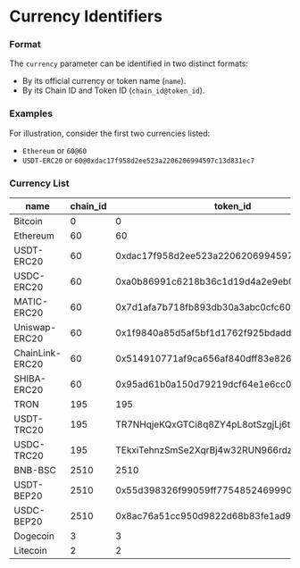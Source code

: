 # Currency Identifiers

### Format <a href="#format" id="format"></a>

The `currency` parameter can be identified in two distinct formats:

* By its official currency or token name (`name`).
* By its Chain ID and Token ID (`chain_id@token_id`).

### Examples <a href="#examples" id="examples"></a>

For illustration, consider the first two currencies listed:

* `Ethereum` or `60@60`
* `USDT-ERC20` or `60@0xdac17f958d2ee523a2206206994597c13d831ec7`

### Currency List <a href="#currency-list" id="currency-list"></a>

| name            | chain\_id | token\_id                                  |
| --------------- | --------- | ------------------------------------------ |
| Bitcoin         | 0         | 0                                          |
| Ethereum        | 60        | 60                                         |
| USDT-ERC20      | 60        | 0xdac17f958d2ee523a2206206994597c13d831ec7 |
| USDC-ERC20      | 60        | 0xa0b86991c6218b36c1d19d4a2e9eb0ce3606eb48 |
| MATIC-ERC20     | 60        | 0x7d1afa7b718fb893db30a3abc0cfc608aacfebb0 |
| Uniswap-ERC20   | 60        | 0x1f9840a85d5af5bf1d1762f925bdaddc4201f984 |
| ChainLink-ERC20 | 60        | 0x514910771af9ca656af840dff83e8264ecf986ca |
| SHIBA-ERC20     | 60        | 0x95ad61b0a150d79219dcf64e1e6cc01f0b64c4ce |
| TRON            | 195       | 195                                        |
| USDT-TRC20      | 195       | TR7NHqjeKQxGTCi8q8ZY4pL8otSzgjLj6t         |
| USDC-TRC20      | 195       | TEkxiTehnzSmSe2XqrBj4w32RUN966rdz8         |
| BNB-BSC         | 2510      | 2510                                       |
| USDT-BEP20      | 2510      | 0x55d398326f99059ff775485246999027b3197955 |
| USDC-BEP20      | 2510      | 0x8ac76a51cc950d9822d68b83fe1ad97b32cd580d |
| Dogecoin        | 3         | 3                                          |
| Litecoin        | 2         | 2                                          |
